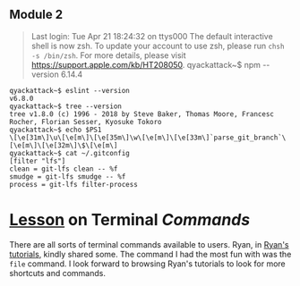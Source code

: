 ## Module 2

 > Last login: Tue Apr 21 18:24:32 	on ttys000
	The default interactive shell is now zsh.
	To update your account to use zsh, please run ``chsh -s /bin/zsh``.
	For more details, please visit https://support.apple.com/kb/HT208050.
	qyackattack~$ npm --version
	6.14.4
	
	qyackattack~$ eslint --version
	v6.8.0
	qyackattack~$ tree --version
	tree v1.8.0 (c) 1996 - 2018 by Steve Baker, Thomas Moore, Francesc Rocher, Florian Sesser, Kyosuke Tokoro 
	qyackattack~$ echo $PS1
	\[\e[31m\]\u\[\e[m\]\[\e[35m\]\w\[\e[m\]\[\e[33m\]`parse_git_branch`\[\e[m\]\[\e[32m\]\$\[\e[m\]
	qyackattack~$ cat ~/.gitconfig
	[filter "lfs"]
	clean = git-lfs clean -- %f
	smudge = git-lfs smudge -- %f
	process = git-lfs filter-process
> 
# [Lesson]( ) on **Terminal** *Commands*

There are all sorts of terminal commands available to users.  Ryan, in [Ryan's tutorials](https://ryanstutorials.net), kindly shared some.  The command I had the most fun with was the `file` command.  I look forward to browsing Ryan's tutorials to look for more shortcuts and commands.  
